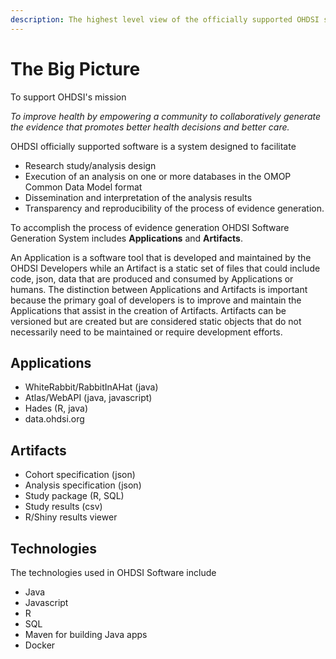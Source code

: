 ```yaml
---
description: The highest level view of the officially supported OHDSI software stack
---
```


# The Big Picture

To support OHDSI's mission&#x20;

_To improve health by empowering a community to collaboratively generate the evidence that promotes better health decisions and better care._

OHDSI officially supported software is a system designed to facilitate

* Research study/analysis design
* Execution of an analysis on one or more databases in the OMOP Common Data Model format
* Dissemination and interpretation of the analysis results
* Transparency and reproducibility of the process of evidence generation.

To accomplish the process of evidence generation OHDSI Software Generation System includes **Applications** and **Artifacts**.

An Application is a software tool that is developed and maintained by the OHDSI Developers while an Artifact is a static set of files that could include code, json, data that are produced and consumed by Applications or humans. The distinction between Applications and Artifacts is important because the primary goal of developers is to improve and maintain the Applications that assist in the creation of Artifacts. Artifacts can be versioned but are created but are considered static objects that do not necessarily need to be maintained or require development efforts.



## Applications

* WhiteRabbit/RabbitInAHat (java)
* Atlas/WebAPI (java, javascript)
* Hades (R, java)
* data.ohdsi.org

## Artifacts

* Cohort specification (json)
* Analysis specification (json)
* Study package (R, SQL)
* Study results (csv)
* R/Shiny results viewer

## Technologies

The technologies used in OHDSI Software include&#x20;

* Java
* Javascript
* R
* SQL
* Maven for building Java apps
* Docker

